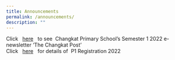 ```yaml
---
title: Announcements
permalink: /announcements/
description: ""
---
```

Click   [here](https://drive.google.com/drive/folders/1iihlma7f9XTbujtHhbza81o_oxJApHWM?usp=sharing)   to see  Changkat Primary School’s Semester 1 2022 e-newsletter ‘The Changkat Post’  
Click   [here](https://www.moe.gov.sg/primary/p1-registration)   for details of  P1 Registration 2022